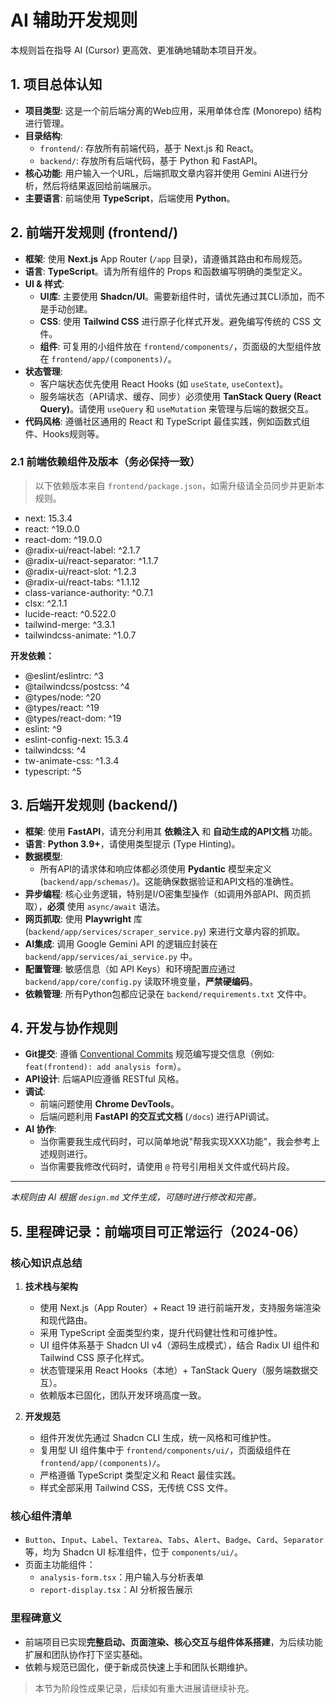 # AI 辅助开发规则

本规则旨在指导 AI (Cursor) 更高效、更准确地辅助本项目开发。

## 1. 项目总体认知

- **项目类型**: 这是一个前后端分离的Web应用，采用单体仓库 (Monorepo) 结构进行管理。
- **目录结构**:
    - `frontend/`: 存放所有前端代码，基于 Next.js 和 React。
    - `backend/`: 存放所有后端代码，基于 Python 和 FastAPI。
- **核心功能**: 用户输入一个URL，后端抓取文章内容并使用 Gemini AI进行分析，然后将结果返回给前端展示。
- **主要语言**: 前端使用 **TypeScript**，后端使用 **Python**。

## 2. 前端开发规则 (frontend/)

- **框架**: 使用 **Next.js** App Router (`/app` 目录)，请遵循其路由和布局规范。
- **语言**: **TypeScript**。请为所有组件的 Props 和函数编写明确的类型定义。
- **UI & 样式**:
    - **UI库**: 主要使用 **Shadcn/UI**。需要新组件时，请优先通过其CLI添加，而不是手动创建。
    - **CSS**: 使用 **Tailwind CSS** 进行原子化样式开发。避免编写传统的 CSS 文件。
    - **组件**: 可复用的小组件放在 `frontend/components/`，页面级的大型组件放在 `frontend/app/(components)/`。
- **状态管理**:
    - 客户端状态优先使用 React Hooks (如 `useState`, `useContext`)。
    - 服务端状态（API请求、缓存、同步）必须使用 **TanStack Query (React Query)**。请使用 `useQuery` 和 `useMutation` 来管理与后端的数据交互。
- **代码风格**: 遵循社区通用的 React 和 TypeScript 最佳实践，例如函数式组件、Hooks规则等。

### 2.1 前端依赖组件及版本（务必保持一致）

> 以下依赖版本来自 `frontend/package.json`，如需升级请全员同步并更新本规则。

- next: 15.3.4
- react: ^19.0.0
- react-dom: ^19.0.0
- @radix-ui/react-label: ^2.1.7
- @radix-ui/react-separator: ^1.1.7
- @radix-ui/react-slot: ^1.2.3
- @radix-ui/react-tabs: ^1.1.12
- class-variance-authority: ^0.7.1
- clsx: ^2.1.1
- lucide-react: ^0.522.0
- tailwind-merge: ^3.3.1
- tailwindcss-animate: ^1.0.7

**开发依赖：**
- @eslint/eslintrc: ^3
- @tailwindcss/postcss: ^4
- @types/node: ^20
- @types/react: ^19
- @types/react-dom: ^19
- eslint: ^9
- eslint-config-next: 15.3.4
- tailwindcss: ^4
- tw-animate-css: ^1.3.4
- typescript: ^5

## 3. 后端开发规则 (backend/)

- **框架**: 使用 **FastAPI**，请充分利用其 **依赖注入** 和 **自动生成的API文档** 功能。
- **语言**: **Python 3.9+**，请使用类型提示 (Type Hinting)。
- **数据模型**:
    - 所有API的请求体和响应体都必须使用 **Pydantic** 模型来定义 (`backend/app/schemas/`)。这能确保数据验证和API文档的准确性。
- **异步编程**: 核心业务逻辑，特别是I/O密集型操作（如调用外部API、网页抓取），**必须** 使用 `async/await` 语法。
- **网页抓取**: 使用 **Playwright** 库 (`backend/app/services/scraper_service.py`) 来进行文章内容的抓取。
- **AI集成**: 调用 Google Gemini API 的逻辑应封装在 `backend/app/services/ai_service.py` 中。
- **配置管理**: 敏感信息（如 API Keys）和环境配置应通过 `backend/app/core/config.py` 读取环境变量，**严禁硬编码**。
- **依赖管理**: 所有Python包都应记录在 `backend/requirements.txt` 文件中。

## 4. 开发与协作规则

- **Git提交**: 遵循 [Conventional Commits](https.www.conventionalcommits.org/) 规范编写提交信息（例如: `feat(frontend): add analysis form`）。
- **API设计**: 后端API应遵循 RESTful 风格。
- **调试**:
    - 前端问题使用 **Chrome DevTools**。
    - 后端问题利用 **FastAPI 的交互式文档** (`/docs`) 进行API调试。
- **AI 协作**:
    - 当你需要我生成代码时，可以简单地说"帮我实现XXX功能"，我会参考上述规则进行。
    - 当你需要我修改代码时，请使用 `@` 符号引用相关文件或代码片段。

---
*本规则由 AI 根据 `design.md` 文件生成，可随时进行修改和完善。*

## 5. 里程碑记录：前端项目可正常运行（2024-06）

### 核心知识点总结

1. **技术栈与架构**
   - 使用 Next.js（App Router）+ React 19 进行前端开发，支持服务端渲染和现代路由。
   - 采用 TypeScript 全面类型约束，提升代码健壮性和可维护性。
   - UI 组件体系基于 Shadcn UI v4（源码生成模式），结合 Radix UI 组件和 Tailwind CSS 原子化样式。
   - 状态管理采用 React Hooks（本地）+ TanStack Query（服务端数据交互）。
   - 依赖版本已固化，团队开发环境高度一致。

2. **开发规范**
   - 组件开发优先通过 Shadcn CLI 生成，统一风格和可维护性。
   - 复用型 UI 组件集中于 `frontend/components/ui/`，页面级组件在 `frontend/app/(components)/`。
   - 严格遵循 TypeScript 类型定义和 React 最佳实践。
   - 样式全部采用 Tailwind CSS，无传统 CSS 文件。

### 核心组件清单

- `Button`、`Input`、`Label`、`Textarea`、`Tabs`、`Alert`、`Badge`、`Card`、`Separator` 等，均为 Shadcn UI 标准组件，位于 `components/ui/`。
- 页面主功能组件：
  - `analysis-form.tsx`：用户输入与分析表单
  - `report-display.tsx`：AI 分析报告展示

### 里程碑意义

- 前端项目已实现**完整启动、页面渲染、核心交互与组件体系搭建**，为后续功能扩展和团队协作打下坚实基础。
- 依赖与规范已固化，便于新成员快速上手和团队长期维护。

> 本节为阶段性成果记录，后续如有重大进展请继续补充。 